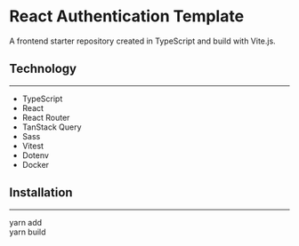 # React Authentication Template

A frontend starter repository created in TypeScript and build with Vite.js.

## Technology

---

- TypeScript
- React
- React Router
- TanStack Query
- Sass
- Vitest
- Dotenv
- Docker

## Installation

---

yarn add     
yarn build
